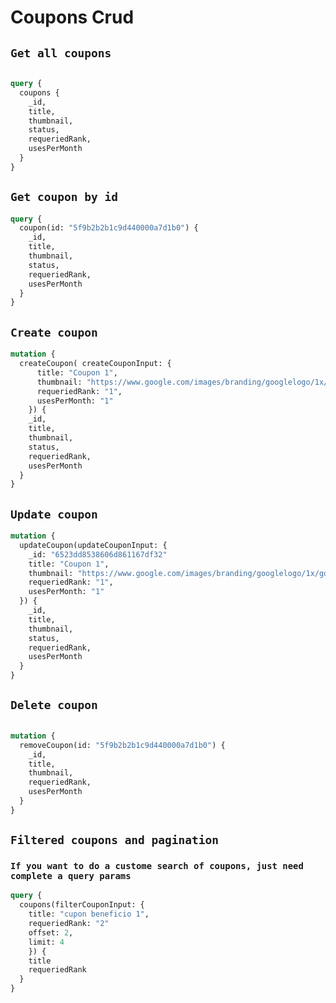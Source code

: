 # Coupons Crud

## `Get all coupons`

```graphql

query {
  coupons {
    _id,
    title,
    thumbnail,
    status,
    requeriedRank,
    usesPerMonth
  }
}

```

## `Get coupon by id`

```graphql
query {
  coupon(id: "5f9b2b2b1c9d440000a7d1b0") {
    _id,
    title,
    thumbnail,
    status,
    requeriedRank,
    usesPerMonth
  }
}

```

## `Create coupon`

```graphql
mutation {
  createCoupon( createCouponInput: {
      title: "Coupon 1",
      thumbnail: "https://www.google.com/images/branding/googlelogo/1x/googlelogo_color_272x92dp.png",
      requeriedRank: "1",
      usesPerMonth: "1"
    }) {
    _id,
    title,
    thumbnail,
    status,
    requeriedRank,
    usesPerMonth
  }
}
```

## `Update coupon`

```graphql
mutation {
  updateCoupon(updateCouponInput: {
    _id: "6523dd8538606d861167df32"
    title: "Coupon 1",
    thumbnail: "https://www.google.com/images/branding/googlelogo/1x/googlelogo_color_272x92dp.png",
    requeriedRank: "1",
    usesPerMonth: "1"
  }) {
    _id,
    title,
    thumbnail,
    status,
    requeriedRank,
    usesPerMonth
  }
}
```

## `Delete coupon`

```graphql

mutation {
  removeCoupon(id: "5f9b2b2b1c9d440000a7d1b0") {
    _id,
    title,
    thumbnail,
    requeriedRank,
    usesPerMonth
  }
}
```

## `Filtered coupons and pagination`

### `If you want to do a custome search of coupons, just need complete a query params`

```graphql
query {
  coupons(filterCouponInput: {
    title: "cupon beneficio 1",
    requeriedRank: "2"
    offset: 2,
    limit: 4
    }) {
    title
    requeriedRank
  }
}
```

